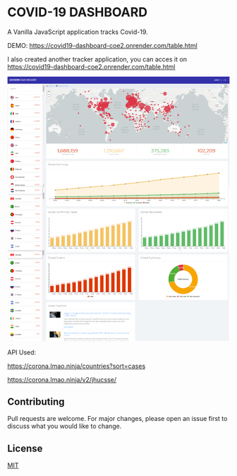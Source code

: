 # COVID-19 DASHBOARD

A Vanilla JavaScript application tracks Covid-19.

DEMO: https://covid19-dashboard-coe2.onrender.com/table.html

I also created another tracker application, you can acces it on https://covid19-dashboard-coe2.onrender.com/table.html 

![alt text](https://raw.githubusercontent.com/sanoylab/covid19-dashboard/master/screenshot.png)

API Used: 

https://corona.lmao.ninja/countries?sort=cases

https://corona.lmao.ninja/v2/jhucsse/

## Contributing
Pull requests are welcome. For major changes, please open an issue first to discuss what you would like to change.

## License
[MIT](https://choosealicense.com/licenses/mit/)
